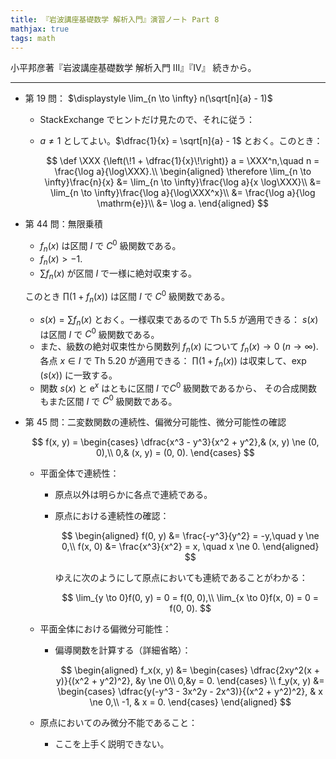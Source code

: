 ```yaml
---
title: 『岩波講座基礎数学 解析入門』演習ノート Part 8
mathjax: true
tags: math
---
```


小平邦彦著『岩波講座基礎数学 解析入門 III』『IV』
続きから。

----

* 第 19 問： $\displaystyle \lim_{n \to \infty} n(\sqrt[n]{a} - 1)$
  * StackExchange でヒントだけ見たので、それに従う：
  * $a \ne 1$ としてよい。$\dfrac{1}{x} = \sqrt[n]{a} - 1$ とおく。このとき：

    $$
    \def \XXX {\left(\!1 + \dfrac{1}{x}\!\right)}
    a = \XXX^n,\quad
    n = \frac{\log a}{\log\XXX}.\\
    \begin{aligned}
    \therefore \lim_{n \to \infty}\frac{n}{x}
    &= \lim_{n \to \infty}\frac{\log a}{x \log\XXX}\\
    &= \lim_{n \to \infty}\frac{\log a}{\log\XXX^x}\\
    &= \frac{\log a}{\log \mathrm{e}}\\
    &= \log a.
    \end{aligned}
    $$

* 第 44 問：無限乗積
  * $f_n(x)$ は区間 $I$ で $C^0$ 級関数である。
  * $f_n(x) > -1.$
  * $\sum f_n(x)$ が区間 $I$ で一様に絶対収束する。

  このとき $\prod (1 + f_n(x))$ は区間 $I$ で $C^0$ 級関数である。
  * $s(x) = \sum f_n(x)$ とおく。一様収束であるので Th 5.5 が適用できる：
    $s(x)$ は区間 $I$ で $C^0$ 級関数である。
  * また、級数の絶対収束性から関数列 $f_n(x)$ について $f_n(x) \to 0\ (n \to \infty).$
    各点 $x \in I$ で Th 5.20 が適用できる：
    $\prod (1 + f_n(x))$ は収束して、$\exp(s(x))$ に一致する。
  * 関数 $s(x)$ と $\mathrm{e}^x$ はともに区間 $I$ で$C^0$ 級関数であるから、
    その合成関数もまた区間 $I$ で $C^0$ 級関数である。
* 第 45 問：二変数関数の連続性、偏微分可能性、微分可能性の確認

  $$
  f(x, y) = \begin{cases}
  \dfrac{x^3 - y^3}{x^2 + y^2},& (x, y) \ne (0, 0),\\
  0,& (x, y) = (0, 0).
  \end{cases}
  $$

  * 平面全体で連続性：
    * 原点以外は明らかに各点で連続である。
    * 原点における連続性の確認：

      $$
      \begin{aligned}
      f(0, y) &= \frac{-y^3}{y^2} = -y,\quad y \ne 0,\\
      f(x, 0) &= \frac{x^3}{x^2} = x, \quad x \ne 0.
      \end{aligned}
      $$

      ゆえに次のようにして原点においても連続であることがわかる：

      $$
      \lim_{y \to 0}f(0, y) = 0 = f(0, 0),\\
      \lim_{x \to 0}f(x, 0) = 0 = f(0, 0).
      $$

  * 平面全体における偏微分可能性：
    * 偏導関数を計算する（詳細省略）：

      $$
      \begin{aligned}
      f_x(x, y) &=
      \begin{cases}
      \dfrac{2xy^2(x + y)}{(x^2 + y^2)^2}, &y \ne 0\\
      0,&y = 0.
      \end{cases}
      \\
      f_y(x, y) &=
      \begin{cases}
      \dfrac{y(-y^3 - 3x^2y - 2x^3)}{(x^2 + y^2)^2}, & x \ne 0,\\
      -1, & x = 0.
      \end{cases}
      \end{aligned}
      $$

  * 原点においてのみ微分不能であること：
    * ここを上手く説明できない。
